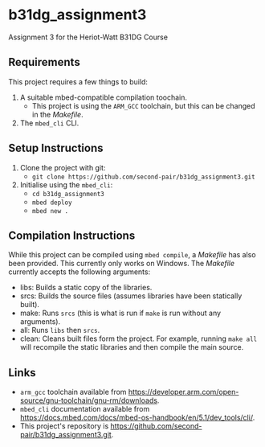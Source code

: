 #  b31dg_assignment3
Assignment 3 for the Heriot-Watt B31DG Course

##  Requirements
This project requires a few things to build:
1.  A suitable mbed-compatible compilation toochain.
	*  This project is using the `ARM_GCC` toolchain, but this can be changed in the *Makefile*.
1.  The `mbed_cli` CLI.

##  Setup Instructions
1.  Clone the project with git:
	*  `git clone https://github.com/second-pair/b31dg_assignment3.git`
1.  Initialise using the `mbed_cli`:
	*  `cd b31dg_assignment3`
	*  `mbed deploy`
	*  `mbed new .`

##  Compilation Instructions
While this project can be compiled using `mbed compile`, a *Makefile* has also been provided.
This currently only works on Windows.
The *Makefile* currently accepts the following arguments:
*  libs: Builds a static copy of the libraries.
*  srcs: Builds the source files (assumes libraries have been statically built).
*  make: Runs `srcs` (this is what is run if `make` is run without any arguments).
*  all: Runs `libs` then `srcs`.
*  clean: Cleans built files form the project.
For example, running `make all` will recompile the static libraries and then compile the main source.

##  Links
*  `arm_gcc` toolchain available from <https://developer.arm.com/open-source/gnu-toolchain/gnu-rm/downloads>.
*  `mbed_cli` documentation available from <https://docs.mbed.com/docs/mbed-os-handbook/en/5.1/dev_tools/cli/>.
*  This project's repository is <https://github.com/second-pair/b31dg_assignment3.git>.
